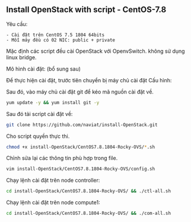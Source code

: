 ## Install OpenStack with script - CentOS-7.8

Yêu cầu:

	- Cài đặt trên CentOS 7.5 1804 64bits
	- Mỗi máy đều có 02 NIC: public + private

Mặc định các script đều cài OpenStack với OpenvSwitch. không sử dụng linux bridge.

Mô hình cài đặt: (bổ sung sau)

Để thực hiện cài đặt, trước tiên chuyển bị máy chủ cài đặt
Cấu hình:

Sau đó, vào máy chủ cài đặt git để kéo mã nguồn cài đặt về.

```sh
yum update -y && yum install git -y
```

Sau đó tải script cài đặt về:

```sh
git clone https://github.com/naviat/install-OpenStack.git
```

Cho script quyền thực thi. 

```sh
chmod +x install-OpenStack/CentOS7.8.1804-Rocky-OVS/*.sh
```

Chỉnh sửa lại các thông tin phù hợp trong file.

```sh
vim install-OpenStack/CentOS7.8.1804-Rocky-OVS/config.sh
```

Chạy lệnh cài đặt trên node controller:

```sh
cd install-OpenStack/CentOS7.8.1804-Rocky-OVS/ && ./ctl-all.sh
```

Chạy lệnh cài đặt trên node compute1:

```sh
cd install-OpenStack/CentOS7.8.1804-Rocky-OVS/ && ./com-all.sh
```